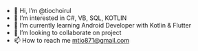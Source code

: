 - 👋 Hi, I’m @tiochoirul
- 👀 I’m interested in C#, VB, SQL, KOTLIN 
- 🌱 I’m currently learning Android Developer with Kotlin & Flutter
- 💞️ I’m looking to collaborate on project
- 📫 How to reach me mtio871@gmail.com

<!---
tiochoirul/tiochoirul is a ✨ special ✨ repository because its `README.md` (this file) appears on your GitHub profile.
You can click the Preview link to take a look at your changes.
--->
